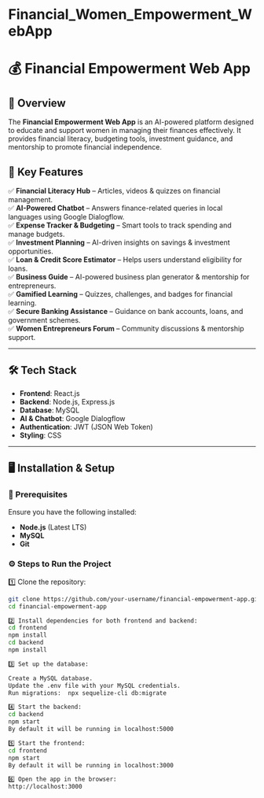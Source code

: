 # Financial_Women_Empowerment_WebApp


# 💰 Financial Empowerment Web App

## 🚀 Overview  
The **Financial Empowerment Web App** is an AI-powered platform designed to educate and support women in managing their finances effectively. It provides financial literacy, budgeting tools, investment guidance, and mentorship to promote financial independence.

## 🎯 Key Features  
✅ **Financial Literacy Hub** – Articles, videos & quizzes on financial management.  
✅ **AI-Powered Chatbot** – Answers finance-related queries in local languages using Google Dialogflow.  
✅ **Expense Tracker & Budgeting** – Smart tools to track spending and manage budgets.  
✅ **Investment Planning** – AI-driven insights on savings & investment opportunities.  
✅ **Loan & Credit Score Estimator** – Helps users understand eligibility for loans.  
✅ **Business Guide** – AI-powered business plan generator & mentorship for entrepreneurs.  
✅ **Gamified Learning** – Quizzes, challenges, and badges for financial learning.  
✅ **Secure Banking Assistance** – Guidance on bank accounts, loans, and government schemes.  
✅ **Women Entrepreneurs Forum** – Community discussions & mentorship support.  

---

## 🛠 Tech Stack  
- **Frontend**: React.js  
- **Backend**: Node.js, Express.js  
- **Database**: MySQL  
- **AI & Chatbot**: Google Dialogflow  
- **Authentication**: JWT (JSON Web Token)  
- **Styling**: CSS  

---

## 🖥️ Installation & Setup  

### 🔧 Prerequisites  
Ensure you have the following installed:  
- **Node.js** (Latest LTS)  
- **MySQL**  
- **Git**  

### ⚙️ Steps to Run the Project  
1️⃣ Clone the repository:  
```sh
git clone https://github.com/your-username/financial-empowerment-app.git
cd financial-empowerment-app

2️⃣ Install dependencies for both frontend and backend:
cd frontend
npm install
cd backend
npm install

3️⃣ Set up the database:

Create a MySQL database.
Update the .env file with your MySQL credentials.
Run migrations:  npx sequelize-cli db:migrate

4️⃣ Start the backend:
cd backend
npm start
By default it will be running in localhost:5000

5️⃣ Start the frontend:
cd frontend
npm start
By default it will be running in localhost:3000

6️⃣ Open the app in the browser:
http://localhost:3000



